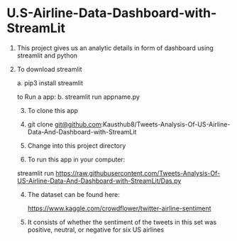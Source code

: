 # U.S-Airline-Data-Dashboard-with-StreamLit
1. This project gives us an analytic details in form of dashboard using streamlit and python
2. To download streamlit

   a. pip3 install streamlit
   
   to Run a app:
   b. streamlit run appname.py
   
   3. To clone this app
   
     1. git clone git@github.com:Kausthub8/Tweets-Analysis-Of-US-Airline-Data-And-Dashboard-with-StreamLit


      2. Change into this project directory
    
      3. To run this app in your computer:
      
      streamlit run <https://raw.githubusercontent.com/Tweets-Analysis-Of-US-Airline-Data-And-Dashboard-with-StreamLit/Das.py>
      
      
   4.  The dataset can be found here:
       
       <https://www.kaggle.com/crowdflower/twitter-airline-sentiment>           
       
   5. It consists of whether the sentiment of the tweets in this set was positive, neutral, or negative for six US airlines

